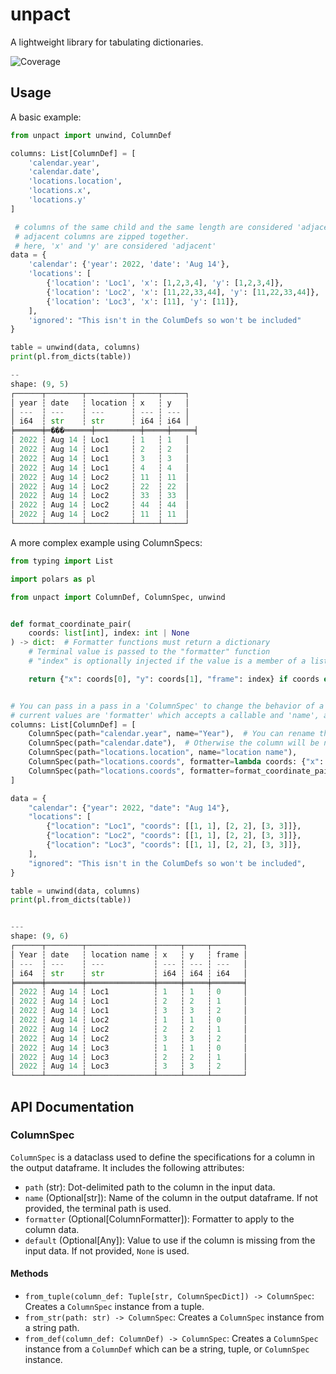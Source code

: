 # unpact

A lightweight library for tabulating dictionaries.

![Coverage](https://unpact.s3.amazonaws.com/coverage.svg)

## Usage

A basic example:

```python
from unpact import unwind, ColumnDef

columns: List[ColumnDef] = [
    'calendar.year',
    'calendar.date',
    'locations.location',
    'locations.x',
    'locations.y'
]

 # columns of the same child and the same length are considered 'adjacent'
 # adjacent columns are zipped together.
 # here, 'x' and 'y' are considered 'adjacent'
data = {
    'calendar': {'year': 2022, 'date': 'Aug 14'},
    'locations': [
        {'location': 'Loc1', 'x': [1,2,3,4], 'y': [1,2,3,4]},
        {'location': 'Loc2', 'x': [11,22,33,44], 'y': [11,22,33,44]},
        {'location': 'Loc3', 'x': [11], 'y': [11]},
    ],
    'ignored': "This isn't in the ColumDefs so won't be included"
}

table = unwind(data, columns)
print(pl.from_dicts(table))

--
shape: (9, 5)
┌──────┬────────┬──────────┬─────┬─────┐
│ year ┆ date   ┆ location ┆ x   ┆ y   │
│ ---  ┆ ---    ┆ ---      ┆ --- ┆ --- │
│ i64  ┆ str    ┆ str      ┆ i64 ┆ i64 │
╞══════╪═���══════╪══════════╪═════╪═════╡
│ 2022 ┆ Aug 14 ┆ Loc1     ┆ 1   ┆ 1   │
│ 2022 ┆ Aug 14 ┆ Loc1     ┆ 2   ┆ 2   │
│ 2022 ┆ Aug 14 ┆ Loc1     ┆ 3   ┆ 3   │
│ 2022 ┆ Aug 14 ┆ Loc1     ┆ 4   ┆ 4   │
│ 2022 ┆ Aug 14 ┆ Loc2     ┆ 11  ┆ 11  │
│ 2022 ┆ Aug 14 ┆ Loc2     ┆ 22  ┆ 22  │
│ 2022 ┆ Aug 14 ┆ Loc2     ┆ 33  ┆ 33  │
│ 2022 ┆ Aug 14 ┆ Loc2     ┆ 44  ┆ 44  │
│ 2022 ┆ Aug 14 ┆ Loc2     ┆ 11  ┆ 11  │
└──────┴────────┴──────────┴─────┴─────┘
```

A more complex example using ColumnSpecs:

```python
from typing import List

import polars as pl

from unpact import ColumnDef, ColumnSpec, unwind


def format_coordinate_pair(
    coords: list[int], index: int | None
) -> dict:  # Formatter functions must return a dictionary
    # Terminal value is passed to the "formatter" function
    # "index" is optionally injected if the value is a member of a list

    return {"x": coords[0], "y": coords[1], "frame": index} if coords else {"x": None, "y": None, "frame": index}


# You can pass in a pass in a 'ColumnSpec' to change the behavior of a column
# current values are 'formatter' which accepts a callable and 'name', a string which will rename the column
columns: List[ColumnDef] = [
    ColumnSpec(path="calendar.year", name="Year"),  # You can rename the column using the optional `name` kwarg
    ColumnSpec(path="calendar.date"),  # Otherwise the column will be named after the last part of the path
    ColumnSpec(path="locations.location", name="location name"),
    ColumnSpec(path="locations.coords", formatter=lambda coords: {"x": coords[0], "y": coords[1]}),
    ColumnSpec(path="locations.coords", formatter=format_coordinate_pair),
]

data = {
    "calendar": {"year": 2022, "date": "Aug 14"},
    "locations": [
        {"location": "Loc1", "coords": [[1, 1], [2, 2], [3, 3]]},
        {"location": "Loc2", "coords": [[1, 1], [2, 2], [3, 3]]},
        {"location": "Loc3", "coords": [[1, 1], [2, 2], [3, 3]]},
    ],
    "ignored": "This isn't in the ColumDefs so won't be included",
}

table = unwind(data, columns)
print(pl.from_dicts(table))


---
shape: (9, 6)
┌──────┬────────┬───────────────┬─────┬─────┬───────┐
│ Year ┆ date   ┆ location name ┆ x   ┆ y   ┆ frame │
│ ---  ┆ ---    ┆ ---           ┆ --- ┆ --- ┆ ---   │
│ i64  ┆ str    ┆ str           ┆ i64 ┆ i64 ┆ i64   │
╞══════╪════════╪═══════════════╪═════╪═════╪═══════╡
│ 2022 ┆ Aug 14 ┆ Loc1          ┆ 1   ┆ 1   ┆ 0     │
│ 2022 ┆ Aug 14 ┆ Loc1          ┆ 2   ┆ 2   ┆ 1     │
│ 2022 ┆ Aug 14 ┆ Loc1          ┆ 3   ┆ 3   ┆ 2     │
│ 2022 ┆ Aug 14 ┆ Loc2          ┆ 1   ┆ 1   ┆ 0     │
│ 2022 ┆ Aug 14 ┆ Loc2          ┆ 2   ┆ 2   ┆ 1     │
│ 2022 ┆ Aug 14 ┆ Loc2          ┆ 3   ┆ 3   ┆ 2     │
│ 2022 ┆ Aug 14 ┆ Loc3          ┆ 1   ┆ 1   ┆ 0     │
│ 2022 ┆ Aug 14 ┆ Loc3          ┆ 2   ┆ 2   ┆ 1     │
│ 2022 ┆ Aug 14 ┆ Loc3          ┆ 3   ┆ 3   ┆ 2     │
└──────┴────────┴───────────────┴─────┴─────┴───────┘

```

## API Documentation

### ColumnSpec

`ColumnSpec` is a dataclass used to define the specifications for a column in the output dataframe. It includes the following attributes:

- `path` (str): Dot-delimited path to the column in the input data.
- `name` (Optional[str]): Name of the column in the output dataframe. If not provided, the terminal path is used.
- `formatter` (Optional[ColumnFormatter]): Formatter to apply to the column data.
- `default` (Optional[Any]): Value to use if the column is missing from the input data. If not provided, `None` is used.

#### Methods

- `from_tuple(column_def: Tuple[str, ColumnSpecDict]) -> ColumnSpec`: Creates a `ColumnSpec` instance from a tuple.
- `from_str(path: str) -> ColumnSpec`: Creates a `ColumnSpec` instance from a string path.
- `from_def(column_def: ColumnDef) -> ColumnSpec`: Creates a `ColumnSpec` instance from a `ColumnDef` which can be a string, tuple, or `ColumnSpec` instance.
